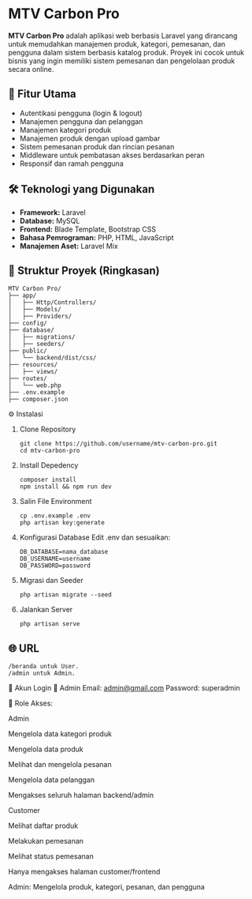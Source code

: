 # MTV Carbon Pro

**MTV Carbon Pro** adalah aplikasi web berbasis Laravel yang dirancang untuk memudahkan manajemen produk, kategori, pemesanan, dan pengguna dalam sistem berbasis katalog produk. Proyek ini cocok untuk bisnis yang ingin memiliki sistem pemesanan dan pengelolaan produk secara online.

## 🚀 Fitur Utama

- Autentikasi pengguna (login & logout)
- Manajemen pengguna dan pelanggan
- Manajemen kategori produk
- Manajemen produk dengan upload gambar
- Sistem pemesanan produk dan rincian pesanan
- Middleware untuk pembatasan akses berdasarkan peran
- Responsif dan ramah pengguna

## 🛠️ Teknologi yang Digunakan

- **Framework:** Laravel
- **Database:** MySQL
- **Frontend:** Blade Template, Bootstrap CSS
- **Bahasa Pemrograman:** PHP, HTML, JavaScript
- **Manajemen Aset:** Laravel Mix

## 📂 Struktur Proyek (Ringkasan)

```plaintext
MTV Carbon Pro/
├── app/
│   ├── Http/Controllers/
│   ├── Models/
│   ├── Providers/
├── config/
├── database/
│   ├── migrations/
│   ├── seeders/
├── public/
│   └── backend/dist/css/
├── resources/
│   ├── views/
├── routes/
│   └── web.php
├── .env.example
├── composer.json
```
⚙️ Instalasi
1. Clone Repository
   ```
   git clone https://github.com/username/mtv-carbon-pro.git
   cd mtv-carbon-pro
   ```
2. Install Depedency
   ```
   composer install
   npm install && npm run dev
   ```
3. Salin File Environment
   ```
   cp .env.example .env
   php artisan key:generate
   ```
4. Konfigurasi Database
   Edit .env dan sesuaikan:
   ```
   DB_DATABASE=nama_database
   DB_USERNAME=username
   DB_PASSWORD=password

   ```
5. Migrasi dan Seeder
   ```
   php artisan migrate --seed
   ```
6. Jalankan Server
   ```
   php artisan serve
   ```
## 🌐 URL
```
/beranda untuk User.
/admin untuk Admin.

```

👤 Akun Login
🔐 Admin
Email: admin@gmail.com
Password: superadmin


👤 Role Akses:

Admin

Mengelola data kategori produk

Mengelola data produk

Melihat dan mengelola pesanan

Mengelola data pelanggan

Mengakses seluruh halaman backend/admin

Customer

Melihat daftar produk

Melakukan pemesanan

Melihat status pemesanan

Hanya mengakses halaman customer/frontend

Admin: Mengelola produk, kategori, pesanan, dan pengguna


